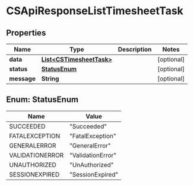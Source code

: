
# CSApiResponseListTimesheetTask

## Properties
Name | Type | Description | Notes
------------ | ------------- | ------------- | -------------
**data** | [**List&lt;CSTimesheetTask&gt;**](CSTimesheetTask.md) |  |  [optional]
**status** | [**StatusEnum**](#StatusEnum) |  |  [optional]
**message** | **String** |  |  [optional]


<a name="StatusEnum"></a>
## Enum: StatusEnum
Name | Value
---- | -----
SUCCEEDED | &quot;Succeeded&quot;
FATALEXCEPTION | &quot;FatalException&quot;
GENERALERROR | &quot;GeneralError&quot;
VALIDATIONERROR | &quot;ValidationError&quot;
UNAUTHORIZED | &quot;UnAuthorized&quot;
SESSIONEXPIRED | &quot;SessionExpired&quot;



